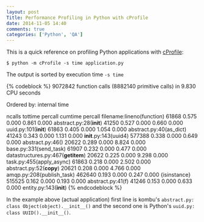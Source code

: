 ```yaml
---
layout: post
Title: Performance Profiling in Python with cProfile
date: 2014-11-05 14:40
comments: true
categories: ['Python', 'QA']
---
```


This is a quick reference on profiling Python applications with
[cProfile](https://docs.python.org/2/library/profile.html#module-cProfile):

    $ python -m cProfile -s time application.py

The output is sorted by execution time `-s time`

{% codeblock %}
     9072842 function calls (8882140 primitive calls) in 9.830 CPU seconds

   Ordered by: internal time

   ncalls  tottime  percall  cumtime  percall filename:lineno(function)
    61868    0.575    0.000    0.861    0.000 abstract.py:28(__init__)
    41250    0.527    0.000    0.660    0.000 uuid.py:101(__init__)
    61863    0.405    0.000    1.054    0.000 abstract.py:40(as_dict)
    41243    0.343    0.000    1.131    0.000 __init__.py:143(uuid4)
   577388    0.338    0.000    0.649    0.000 abstract.py:46(<genexpr>)
    20622    0.289    0.000    8.824    0.000 base.py:331(send_task)
    61907    0.232    0.000    0.477    0.000 datastructures.py:467(__getitem__)
    20622    0.225    0.000    9.298    0.000 task.py:455(apply_async)
    61863    0.218    0.000    2.502    0.000 abstract.py:52(__copy__)
    20621    0.208    0.000    4.766    0.000 amqp.py:208(publish_task)
   462640    0.193    0.000    0.247    0.000 {isinstance}
   515525    0.162    0.000    0.193    0.000 abstract.py:41(f)
    41246    0.153    0.000    0.633    0.000 entity.py:143(__init__)
{% endcodeblock %}

In the example above (actual application) first line is kombu's
`abstract.py: class Object(object).__init__()`
and the second one is Python's
`uuid.py: class UUID().__init__()`.
